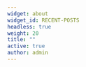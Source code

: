 ```yaml
---
widget: about
widget_id: RECENT-POSTS
headless: true
weight: 20
title: ""
active: true
author: admin
---
```

